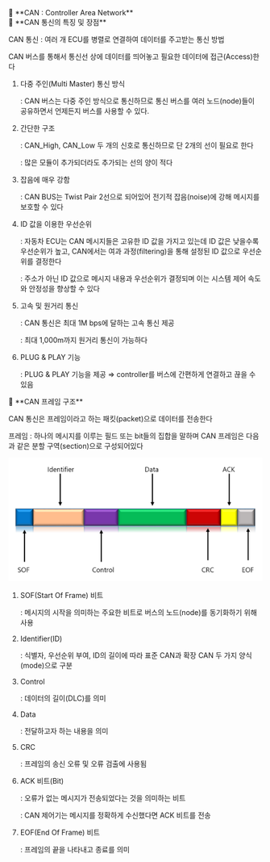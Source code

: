 <aside>
📖 **CAN : Controller Area Network**

</aside>

<aside>
📖 **CAN 통신의 특징 및 장점**

CAN 통신 : 여러 개 ECU를 병렬로 연결하여 데이터를 주고받는 통신 방법

CAN 버스를 통해서 통신선 상에 데이터를 띄어놓고 필요한 데이터에 접근(Access)한다

1. 다중 주인(Multi Master) 통신 방식
    
    : CAN 버스는 다중 주인 방식으로 통신하므로 통신 버스를 여러 노드(node)들이 공유하면서 언제든지 버스를 사용할 수 있다.
    
2. 간단한 구조
    
    : CAN_High, CAN_Low 두 개의 신호로 통신하므로 단 2개의 선이 필요로 한다
    
    : 많은 모듈이 추가되더라도 추가되는 선의 양이 적다
    
3. 잡음에 매우 강함
    
    : CAN BUS는 Twist Pair 2선으로 되어있어 전기적 잡음(noise)에 강해 메시지를 보호할 수 있다
    
4. ID 값을 이용한 우선순위
    
    : 자동차 ECU는 CAN 메시지들은 고유한 ID 값을 가지고 있는데 ID 값은 낮을수록 우선순위가 높고, CAN에서는 여과 과정(filtering)을 통해 설정된 ID 값으로 우선순위를 결정한다
    
    : 주소가 아닌 ID 값으로 메시지 내용과 우선순위가 결정되며 이는 시스템 제어 속도와 안정성을 향상할 수 있다
    
5. 고속 및 원거리 통신
    
    : CAN 통신은 최대 1M bps에 달하는 고속 통신 제공
    
    : 최대 1,000m까지 원거리 통신이 가능하다
    
6. PLUG & PLAY 기능
    
    : PLUG & PLAY 기능을 제공 ⇒ controller를 버스에 간편하게 연결하고 끊을 수 있음
    
</aside>

<aside>
📖 **CAN 프레임 구조**

CAN 통신은 프레임이라고 하는 패킷(packet)으로 데이터를 전송한다

프레임 : 하나의 메시지를 이루는 필드 또는 bit들의 집합을 말하며 CAN 프레임은 다음과 같은 분할 구역(section)으로 구성되어있다

<img src='./image.png'>

1. SOF(Start Of Frame) 비트
    
    : 메시지의 시작을 의미하는 주요한 비트로 버스의 노드(node)를 동기화하기 위해 사용
    
2. Identifier(ID)
    
    : 식별자, 우선순위 부여, ID의 길이에 따라 표준 CAN과 확장 CAN 두 가지 양식(mode)으로 구분
    
3. Control
    
    : 데이터의 길이(DLC)를 의미
    
4. Data
    
    : 전달하고자 하는 내용을 의미
    
5. CRC
    
    : 프레임의 송신 오류 및 오류 검출에 사용됨
    
6. ACK 비트(Bit)
    
    : 오류가 없는 메시지가 전송되었다는 것을 의미하는 비트
    
    : CAN 제어기는 메시지를 정확하게 수신했다면 ACK 비트를 전송
    
7. EOF(End Of Frame) 비트
    
    : 프레임의 끝을 나타내고 종료를 의미
    
</aside>